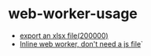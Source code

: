# web-worker-usage

* [export an xlsx file(200000)](https://greatauk.github.io/web-worker-usage/#/excel)
* [Inline web worker, don't need a js file](https://greatauk.github.io/web-worker-usage/#/inline_worker)`